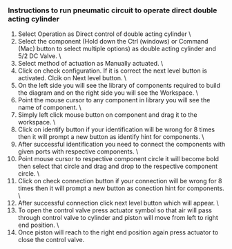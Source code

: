 ### Instructions to run pneumatic circuit to operate direct double acting cylinder
1) Select Operation as Direct control of double acting cylinder \
2) Select the component (Hold down the Ctrl (windows) or Command (Mac) button to select multiple options) as double acting cylinder and 5/2 DC Valve. \
3) Select method of actuation as Manually actuated. \
4) Click on check configuration. If it is correct the next level button is activated. Clcik on Next level button. \ 
5) On the left side you will see the library of components required to build the diagram and on the right side you will see the Workspace. \
6) Point the mouse cursor to any component in library you will see the name of component. \
7) Simply left click mouse button on component and drag it to the workspace. \
8) Click on identify button if your identification will be wrong for 8 times then it will prompt a new button as identify hint for components. \
9) After successful identification you need to connect the components with given ports with respective components. \
10) Point mouse cursor to respective component circle it will become bold then select that circle and drag and drop to the respective component circle. \
11) Click on check connection button if your connection will be wrong for 8 times then it will prompt a new button as conection hint for components. \
12) After successful connection click next level button which will appear. \
13) To open the control valve press actuator symbol so that air will pass through control valve to cylinder and piston will move from left to right end position. \
14) Once piston will reach to the right end position again press actuator to close the control valve.